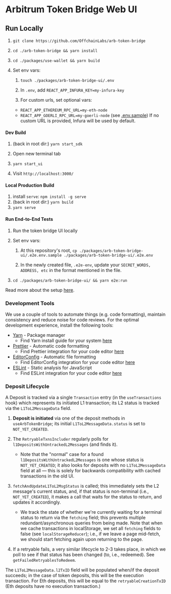 # Arbitrum Token Bridge Web UI

## Run Locally

1. `git clone https://github.com/OffchainLabs/arb-token-bridge`

2. `cd ./arb-token-bridge && yarn install`

3. `cd ./packages/use-wallet && yarn build`

4. Set env vars:

   1. `touch ./packages/arb-token-bridge-ui/.env`

   2. In `.env`, add `REACT_APP_INFURA_KEY=my-infura-key`

   3. For custom urls, set optional vars:

   - `REACT_APP_ETHEREUM_RPC_URL=my-eth-node`
   - `REACT_APP_GOERLI_RPC_URL=my-goerli-node`
     (see [.env.sample](./packages/arb-token-bridge-ui/.env.sample))
     If no custom URL is provided, Infura will be used by default.

#### Dev Build

1. (back in root dir:) `yarn start_sdk`

2. Open new terminal tab

3. `yarn start_ui`

4. Visit `http://localhost:3000/`

#### Local Production Build

1. install `serve`: `npm install -g serve`
2. (back in root dir:) `yarn build`
3. `yarn serve`

#### Run End-to-End Tests

1. Run the token bridge UI locally

2. Set env vars:

   1. At this repository's root, `cp ./packages/arb-token-bridge-ui/.e2e.env.sample ./packages/arb-token-bridge-ui/.e2e.env`

   2. In the newly created file, `.e2e-env`, update your `SECRET_WORDS, ADDRESS, etc` in the format mentioned in the file.

3. `cd ./packages/arb-token-bridge-ui/ && yarn e2e:run`

Read more about the setup [here](/packages/arb-token-bridge-ui/tests/e2e/README.md).

### Development Tools

We use a couple of tools to automate things (e.g. code formatting), maintain consistency and reduce noise for code reviews. For the optimal development experience, install the following tools:

- [Yarn](https://classic.yarnpkg.com) - Package manager
  - Find Yarn install guide for your system [here](https://classic.yarnpkg.com/en/docs/install)
- [Prettier](https://prettier.io) - Automatic code formatting
  - Find Prettier integration for your code editor [here](https://prettier.io/docs/en/editors.html)
- [EditorConfig](https://editorconfig.org) - Automatic file formatting
  - Find EditorConfig integration for your code editor [here](https://editorconfig.org/#download)
- [ESLint](https://eslint.org) - Static analysis for JavaScript
  - Find ESLint integration for your code editor [here](https://eslint.org/docs/latest/user-guide/integrations#editors)

### Deposit Lifecycle

A Deposit is tracked via a single `Transaction` entry (in the `useTransactions` hook) which represents its initiated L1 transaction; its L2 status is tracked via the `L1ToL2MessageData` field.

1. **Deposit is initiated** via one of the deposit methods in `useArbTokenBridge`; its initial `L1ToL2MessageData.status` is set to `NOT_YET_CREATED`.

2. The `RetryableTxnsIncluder` regularly polls for `l1DepositsWithUntrackedL2Messages` (and finds it).

   - Note that the "normal" case for a found `l1DepositsWithUntrackedL2Messages` is one whose status is `NOT_YET_CREATED`; it also looks for deposits with no `L1ToL2MessageData` field at all — this is solely for backwards compatibility with cached transactions in the old UI.

3. `fetchAndUpdateL1ToL2MsgStatus` is called; this immediately sets the L2 message's current status, and, if that status is non-terminal (i.e., `NOT_YET_CREATED`), it makes a call that waits for the status to return, and updates it accordingly.

   - We track the state of whether we're currently waiting for a terminal status to return via the `fetching` field; this prevents multiple redundant/asynchronous queries from being made. Note that when we cache transactions in localStorage, we set all `fetching` fields to false (see `localStorageReducer`); i.e., if we leave a page mid-fetch, we should start fetching again upon returning to the page.

4. If a retryable fails, a very similar lifecycle to 2-3 takes place, in which we poll to see if that status has been changed (to, i.e., redeemed). See `getFailedRetryablesToRedeem`.

The `L1ToL2MessageData.l2TxID` field will be populated when/if the deposit succeeds; in the case of token deposits, this will be the execution transaction. For Eth deposits, this will be equal to the `retryableCreationTxID` (Eth deposits have no execution transaction.)
